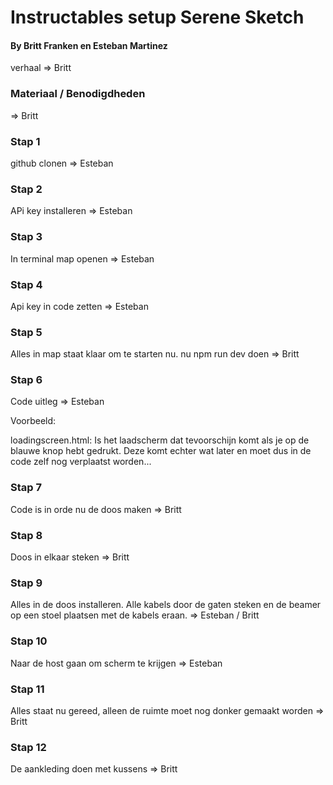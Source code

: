 # Instructables setup Serene Sketch

#### By Britt Franken en Esteban Martinez

verhaal => Britt

### Materiaal / Benodigdheden

=> Britt

### Stap 1

github clonen => Esteban

### Stap 2

APi key installeren => Esteban

### Stap 3

In terminal map openen => Esteban

### Stap 4

Api key in code zetten => Esteban

### Stap 5

Alles in map staat klaar om te starten nu.
nu npm run dev doen => Britt

### Stap 6

Code uitleg => Esteban

Voorbeeld:

loadingscreen.html:
Is het laadscherm dat tevoorschijn komt als je op de blauwe knop hebt gedrukt. Deze komt echter wat later en moet dus in de code zelf nog verplaatst worden...

### Stap 7

Code is in orde nu de doos maken => Britt

### Stap 8

Doos in elkaar steken => Britt

### Stap 9

Alles in de doos installeren. Alle kabels door de gaten steken en de beamer op een stoel plaatsen met de kabels eraan.
=> Esteban / Britt

### Stap 10

Naar de host gaan om scherm te krijgen => Esteban

### Stap 11

Alles staat nu gereed, alleen de ruimte moet nog donker gemaakt worden => Britt

### Stap 12

De aankleding doen met kussens => Britt